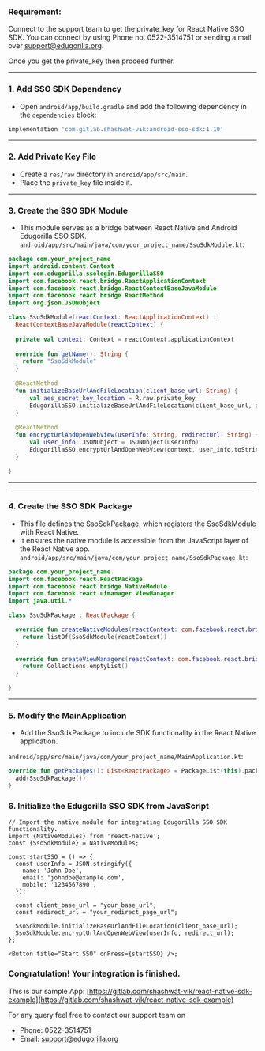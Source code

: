 ### Requirement:
Connect to the support team to get the private_key for React Native SSO SDK. You can connect by using Phone no. 0522-3514751 or sending a mail over [support@edugorilla.org](https://mailto:support@edugorilla.org).

Once you get the private_key then proceed further.

---
### 1. **Add SSO SDK Dependency**
- Open `android/app/build.gradle` and add the following dependency in the `dependencies` block:
```gradle
implementation 'com.gitlab.shashwat-vik:android-sso-sdk:1.10'
```
---
### 2. **Add Private Key File**
* Create a `res/raw` directory in `android/app/src/main`.  
* Place the `private_key` file inside it.
---
### 3. **Create the SSO SDK Module**

 * This module serves as a bridge between React Native and Android Edugorilla SSO SDK.
`android/app/src/main/java/com/your_project_name/SsoSdkModule.kt`:
```kotlin
package com.your_project_name
import android.content.Context
import com.edugorilla.ssologin.EdugorillaSSO
import com.facebook.react.bridge.ReactApplicationContext
import com.facebook.react.bridge.ReactContextBaseJavaModule
import com.facebook.react.bridge.ReactMethod
import org.json.JSONObject

class SsoSdkModule(reactContext: ReactApplicationContext) :
  ReactContextBaseJavaModule(reactContext) {
  
  private val context: Context = reactContext.applicationContext
  
  override fun getName(): String {
    return "SsoSdkModule"
  }
  
  @ReactMethod
  fun initializeBaseUrlAndFileLocation(client_base_url: String) {
      val aes_secret_key_location = R.raw.private_key
      EdugorillaSSO.initializeBaseUrlAndFileLocation(client_base_url, aes_secret_key_location)
  }
  
  @ReactMethod
  fun encryptUrlAndOpenWebView(userInfo: String, redirectUrl: String) {
      val user_info: JSONObject = JSONObject(userInfo)
      EdugorillaSSO.encryptUrlAndOpenWebView(context, user_info.toString(), redirectUrl)
  }

}
```
---
---

### 4. **Create the SSO SDK Package**
* This file defines the SsoSdkPackage, which registers the SsoSdkModule with React Native.
* It ensures the native module is accessible from the JavaScript layer of the React Native app.
`android/app/src/main/java/com/your_project_name/SsoSdkPackage.kt`:
```kotlin
package com.your_project_name
import com.facebook.react.ReactPackage
import com.facebook.react.bridge.NativeModule
import com.facebook.react.uimanager.ViewManager
import java.util.*

class SsoSdkPackage : ReactPackage {

  override fun createNativeModules(reactContext: com.facebook.react.bridge.ReactApplicationContext): List<NativeModule> {
    return listOf(SsoSdkModule(reactContext))
  }
  
  override fun createViewManagers(reactContext: com.facebook.react.bridge.ReactApplicationContext): List<ViewManager<*, *>> {
    return Collections.emptyList()
  }

}
```
---
### 5. **Modify the MainApplication**
- Add the SsoSdkPackage to include SDK functionality in the React Native application.

`android/app/src/main/java/com/your_project_name/MainApplication.kt`:
```kotlin
override fun getPackages(): List<ReactPackage> = PackageList(this).packages.apply {
  add(SsoSdkPackage())
}

```

### 6. **Initialize the Edugorilla SSO SDK from JavaScript**
```tsx
// Import the native module for integrating Edugorilla SSO SDK functionality.
import {NativeModules} from 'react-native';
const {SsoSdkModule} = NativeModules;

const startSSO = () => {
  const userInfo = JSON.stringify({
    name: 'John Doe',
    email: 'johndoe@example.com', 
    mobile: '1234567890',
  });

  const client_base_url = "your_base_url";
  const redirect_url = "your_redirect_page_url";

  SsoSdkModule.initializeBaseUrlAndFileLocation(client_base_url);
  SsoSdkModule.encryptUrlAndOpenWebView(userInfo, redirect_url);
};

<Button title="Start SSO" onPress={startSSO} />;

```

### Congratulation! Your integration is finished.
This is our sample App:
[https://gitlab.com/shashwat-vik/react-native-sdk-example](https://gitlab.com/shashwat-vik/react-native-sdk-example)


For any query feel free to contact our support team on
  * Phone: 0522-3514751
  * Email: [support@edugorilla.org](https://mailto:support@edugorilla.org)

